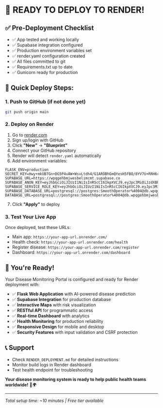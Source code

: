 # 🚀 **READY TO DEPLOY TO RENDER!**

## ✅ **Pre-Deployment Checklist**
- ✅ App tested and working locally
- ✅ Supabase integration configured
- ✅ Production environment variables set
- ✅ render.yaml configuration created
- ✅ All files committed to git
- ✅ Requirements.txt up to date
- ✅ Gunicorn ready for production

## 🎯 **Quick Deploy Steps:**

### **1. Push to GitHub** (if not done yet)
```bash
git push origin main
```

### **2. Deploy on Render**
1. Go to [render.com](https://render.com)
2. Sign up/login with GitHub
3. Click **"New"** → **"Blueprint"**
4. Connect your GitHub repository
5. Render will detect `render.yaml` automatically
6. Add environment variables:

```
FLASK_ENV=production
SECRET_KEY=Hwy+mkUB7Gn+DG5P4vAW+WsvLtdh4/G1AROBhGmQYesH5FBO/8YV7U+RRH6rPBEcuCx4ccv1AtjKCLNILijHuA==
SUPABASE_URL=https://wpqgehbmjwesbelimcmt.supabase.co
SUPABASE_ANON_KEY=eyJhbGciOiJIUzI1NiIsInR5cCI6IkpXVCJ9.eyJpc3MiOiJzdXBhYmFzZSIsInJlZiI6IndwcWdlaGJtandlc2JlbGltY210Iiwicm9sZSI6ImFub24iLCJpYXQiOjE3NTA4NDEyMjksImV4cCI6MjA2NjQxNzIyOX0.aFlmKjxTMuqbA7rtQv2dKdweAOaY2yLdFwqksz7a6XY
SUPABASE_SERVICE_ROLE_KEY=eyJhbGciOiJIUzI1NiIsInR5cCI6IkpXVCJ9.eyJpc3MiOiJzdXBhYmFzZSIsInJlZiI6IndwcWdlaGJtandlc2JlbGltY210Iiwicm9zZSI6InNlcnZpY2Vfcm9sZSIsImlhdCI6MTc1MDg0MTIyOSwiZXhwIjoyMDY2NDE3MjI5fQ.5q9PVrJZh9TigbR_3wTtl0VuD3oAty5ij2y_60kqJ9I
SUPABASE_DATABASE_URL=postgresql://postgres:SmoothOperator%4004@db.wpqgehbmjwesbelimcmt.supabase.co:5432/postgres
DATABASE_URL=postgresql://postgres:SmoothOperator%4004@db.wpqgehbmjwesbelimcmt.supabase.co:5432/postgres
```

7. Click **"Apply"** to deploy

### **3. Test Your Live App**
Once deployed, test these URLs:
- Main app: `https://your-app-url.onrender.com/`
- Health check: `https://your-app-url.onrender.com/health`
- Register disease: `https://your-app-url.onrender.com/register`
- Dashboard: `https://your-app-url.onrender.com/dashboard`

## 🎉 **You're Ready!**

Your Disease Monitoring Portal is configured and ready for Render deployment with:

- ✅ **Flask Web Application** with AI-powered disease prediction
- ✅ **Supabase Integration** for production database
- ✅ **Interactive Maps** with risk visualization  
- ✅ **RESTful API** for programmatic access
- ✅ **Real-time Dashboard** with analytics
- ✅ **Health Monitoring** for production reliability
- ✅ **Responsive Design** for mobile and desktop
- ✅ **Security Features** with input validation and CSRF protection

## 📞 **Support**
- Check `RENDER_DEPLOYMENT.md` for detailed instructions
- Monitor build logs in Render dashboard
- Test health endpoint for troubleshooting

**Your disease monitoring system is ready to help public health teams worldwide!** 🏥🌍

---
*Total setup time: ~10 minutes | Free tier available*
